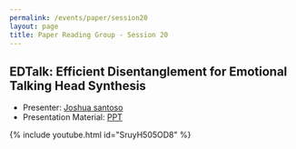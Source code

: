 ```yaml
---
permalink: /events/paper/session20
layout: page
title: Paper Reading Group - Session 20
---
```


## EDTalk: Efficient Disentanglement for Emotional Talking Head Synthesis

- Presenter: [Joshua santoso](https://www.linkedin.com/in/joshua-santoso-a94b2415a/)
- Presentation Material: [PPT](https://docs.google.com/presentation/d/19_BBZFO-f5Nce4pPwZi9ag-p92xBRhqf6qur4c4F0as/edit?usp=sharing)

{% include youtube.html id="SruyH505OD8" %}
